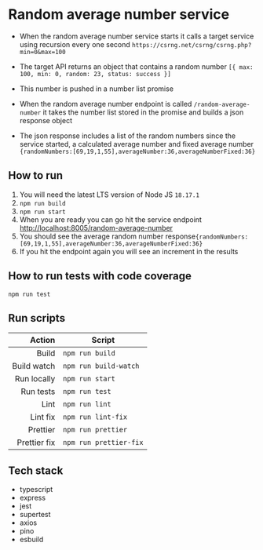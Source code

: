 # Random average number service

- When the random average number service starts it calls a target service using recursion every one second `https://csrng.net/csrng/csrng.php?min=0&max=100`

- The target API returns an object that contains a random number `[{ max: 100, min: 0, random: 23, status: success }]`

- This number is pushed in a number list promise

- When the random average number endpoint is called `/random-average-number` it takes the number list stored in the promise and builds a json response object

- The json response includes a list of the random numbers since the service started, a calculated average number and fixed average number `{randomNumbers:[69,19,1,55],averageNumber:36,averageNumberFixed:36}`

## How to run

1. You will need the latest LTS version of Node JS `18.17.1`
2. `npm run build`
3. `npm run start`
4. When you are ready you can go hit the service endpoint [http://localhost:8005/random-average-number](http://localhost:8005/random-average-number)
5. You should see the average random number response`{randomNumbers:[69,19,1,55],averageNumber:36,averageNumberFixed:36}`
6. If you hit the endpoint again you will see an increment in the results

## How to run tests with code coverage

`npm run test`

## Run scripts

|       Action | Script                 |
| -----------: | ---------------------- |
|        Build | `npm run build`        |
|  Build watch | `npm run build-watch`  |
|  Run locally | `npm run start`        |
|    Run tests | `npm run test`         |
|         Lint | `npm run lint`         |
|     Lint fix | `npm run lint-fix`     |
|     Prettier | `npm run prettier`     |
| Prettier fix | `npm run prettier-fix` |

## Tech stack

- typescript
- express
- jest
- supertest
- axios
- pino
- esbuild
